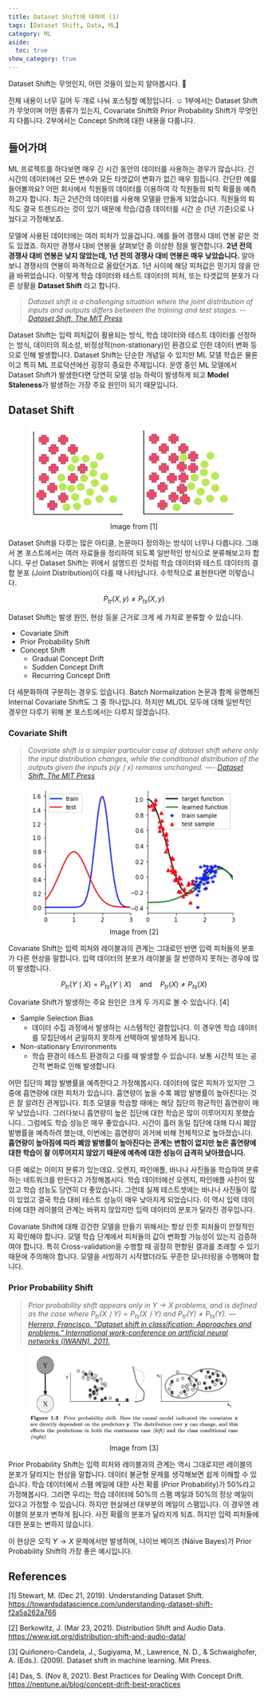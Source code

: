 ```yaml
---
title: Dataset Shift에 대하여 (1)
tags: [Dataset Shift, Data, ML]
category: ML
aside:
  toc: true
show_category: true
---
```


Dataset Shift는 무엇인지, 어떤 것들이 있는지 알아봅시다. 👀

<!--more-->

전체 내용이 너무 길어 두 개로 나눠 포스팅할 예정입니다. ☺️ 
1부에서는 Dataset Shift가 무엇이며 어떤 종류가 있는지, Covariate Shift와 Prior Probability Shift가 무엇인지 다룹니다.
2부에서는 Concept Shift에 대한 내용을 다룹니다.

## 들어가며

ML 프로젝트를 하다보면 매우 긴 시간 동안의 데이터를 사용하는 경우가 많습니다. 긴 시간의 데이터에선 모든 변수와 모든 타겟값이 변화가 없긴 매우 힘듭니다. 간단한 예를 들어볼까요? 어떤 회사에서 직원들의 데이터를 이용하여 각 직원들의 퇴직 확률을 예측하고자 합니다. 최근 2년간의 데이터를 사용해 모델을 만들게 되었습니다. 직원들의 퇴직도 결국 트렌드라는 것이 있기 때문에 학습/검증 데이터를 시간 순 (1년 기준)으로 나눴다고 가정해보죠. 

모델에 사용된 데이터에는 여러 피처가 있을겁니다. 예를 들어 경쟁사 대비 연봉 같은 것도 있겠죠. 하지만 경쟁사 대비 연봉을 살펴보던 중 이상한 점을 발견합니다. **2년 전의 경쟁사 대비 연봉은 낮지 않았는데, 1년 전의 경쟁사 대비 연봉은 매우 낮았습니다.** 알아보니 경쟁사의 연봉이 파격적으로 올랐던거죠. 1년 사이에 해당 피처값은 믿기지 않을 만큼 바뀌었습니다. 이렇게 학습 데이터와 테스트 데이터의 피처, 또는 타겟값의 분포가 다른 상황을 **Dataset Shift** 라고 합니다.

> *Dataset shift is a challenging situation where the joint distribution of inputs and outputs differs between the training and test stages. --  [Dataset Shift, The MIT Press](https://cs.nyu.edu/~roweis/papers/invar-chapter.pdf)*
> 

Dataset Shift는 입력 피처값이 활용되는 방식, 학습 데이터와 테스트 데이터를 선정하는 방식, 데이터의 희소성, 비정상적(non-stationary)인 환경으로 인한 데이터 변화 등으로 인해 발생합니다.  Dataset Shift는 단순한 개념일 수 있지만 ML 모델 학습은 물론이고 특히 ML 프로덕션에선 굉장히 중요한 주제입니다. 운영 중인 ML 모델에서 Dataset Shift가 발생한다면 당연히 모델 성능 하락이 발생하게 되고 **Model Staleness**가 발생하는 가장 주요 원인이 되기 때문입니다.

## Dataset Shift

<figure>
  <img src='/assets/images/2021-11-19-about-dataset-shift-1/dataset_shift.png'>
  <figcaption style="text-align: center;">Image from [1]</figcaption>
</figure>


Dataset Shift을 다루는 많은 아티클, 논문마다 정의하는 방식이 너무나 다릅니다. 그래서 본 포스트에서는 여러 자료들을 정리하여 되도록 일반적인 방식으로 분류해보고자 합니다. 우선 Dataset Shift는 위에서 설명드린 것처럼 학습 데이터와 테스트 데이터의 결합 분포 (Joint Distribution)이 다를 때 나타납니다. 수학적으로 표현한다면 이렇습니다.

$$P_{tr}(X, y) \neq P_{ts} (X, y)$$

Dataset Shift는 발생 원인, 현상 등을 근거로 크게 세 가지로 분류할 수 있습니다.

- Covariate Shift
- Prior Probability Shift
- Concept Shift
    - Gradual Concept Drift
    - Sudden Concept Drift
    - Recurring Concept Drift

더 세분화하여 구분하는 경우도 있습니다. Batch Normalization 논문과 함께 유명해진 Internal Covariate Shift도 그 중 하나입니다. 하지만 ML/DL 모두에 대해 일반적인 경우만 다루기 위해 본 포스트에서는 다루지 않겠습니다.

### Covariate Shift

> *Covariate shift is a simpler particular case of dataset shift where only the input distribution changes, while the conditional distribution of the outputs given the inputs $p(y \mid x)$ remains unchanged. —- [Dataset Shift, The MIT Press](https://cs.nyu.edu/~roweis/papers/invar-chapter.pdf)*
> 

<figure>
  <img src='/assets/images/2021-11-19-about-dataset-shift-1/covariate_shift.png'>
  <figcaption style="text-align: center;">Image from [2]</figcaption>
</figure>

Covariate Shift는 입력 피처와 레이블과의 관계는 그대로인 반면 입력 피처들의 분포가 다른 현상을 말합니다. 입력 데이터의 분포가 레이블을 잘 반영하지 못하는 경우에 많이 발생합니다.

$$P_{tr}(Y \mid X) = P_{ts} (Y \mid X) \quad \text{and} \quad P_{tr}(X) \neq P_{ts}(X)$$

Covariate Shift가 발생하는 주요 원인은 크게 두 가지로 볼 수 있습니다. [4]

- Sample Selection Bias
    - 데이터 수집 과정에서 발생하는 시스템적인 결함입니다. 이 경우엔 학습 데이터를 모집단에서 균일하지 못하게 선택하여 발생하게 됩니다.
- Non-stationary Environments
    - 학습 환경이 테스트 환경하고 다를 때 발생할 수 있습니다. 보통 시간적 또는 공간적 변화로 인해 발생합니다.

어떤 집단의 폐암 발병률을 예측한다고 가정해봅시다. 데이터에 많은 피처가 있지만 그 중에 흡연량에 대한 피처가 있습니다. 흡연량이 높을 수록 폐암 발병률이 높아진다는 것은 잘 알려진 관계입니다. 최초 모델을 학습할 때에는 해당 집단의 평균적인 흡연량이 매우 낮았습니다. 그러다보니 흡연량이 높은 집단에 대한 학습은 많이 이루어지지 못했습니다.. 그럼에도 학습 성능은 매우 좋았습니다. 시간이 흘러 동일 집단에 대해 다시 폐암 발병률을 예측하려 했는데, 이번에는 흡연량이 과거에 비해 전체적으로 높아졌습니다. **흡연량이 높아짐에 따라 폐암 발병률이 높아진다는 관계는 변함이 없지만 높은 흡연량에 대한 학습이 잘 이루어지지 않았기 때문에 예측에 대한 성능이 급격히 낮아졌습니다.**

다른 예로는 이미지 분류가 있는데요. 오렌지, 파인애플, 바나나 사진들을 학습하여 분류하는 네트워크를 만든다고 가정해봅시다. 학습 데이터에선 오렌지, 파인애플 사진이 많았고 학습 성능도 당연히 더 좋았습니다. 그런데 실제 테스트셋에는 바나나 사진들이 많이 있었고 결국 학습 대비 테스트 성능이 매우 낮아지게 되었습니다. 이 역시 입력 데이터에 대한 레이블의 관계는 바뀌지 않았지만 입력 데이터의 분포가 달라진 경우입니다.

Covariate Shift에 대해 강건한 모델을 만들기 위해서는 항상 인풋 피처들이 안정적인지 확인해야 합니다. 모델 학습 단계에서 피처들의 값이 변화할 가능성이 있는지 검증하여야 합니다. 특히 Cross-validation을 수행할 때 굉장히 편향된 결과를 초래할 수 있기 때문에 주의해야 합니다. 모델을 서빙하기 시작했더라도 꾸준한 모니터링을 수행해야 합니다.

### Prior Probability Shift

> *Prior probability shift appears only in $Y \to X$ problems, and is defined as the case where $P_{tr}(X \mid Y) = P_{ts}(X \mid Y)$ and $P_{tr}(Y) \neq P_{ts}(Y)$. —  [Herrera, Francisco. "Dataset shift in classification: Approaches and problems." International work-conference on artificial neural networks (IWANN). 2011.](http://iwann.ugr.es/2011/pdf/InvitedTalk-FHerrera-IWANN11.pdf)*


<figure>
  <img src='/assets/images/2021-11-19-about-dataset-shift-1/prior_probability_shift.png'>
  <figcaption style="text-align: center;">Image from [3]</figcaption>
</figure>

Prior Probability Shift는 입력 피처와 레이블과의 관계는 역시 그대로지만 레이블의 분포가 달라지는 현상을 말합니다. 데이터 불균형 문제를 생각해보면 쉽게 이해할 수 있습니다. 학습 데이터에서 스팸 메일에 대한 사전 확률 (Prior Probability)가 50%라고 가정해봅시다. 그러면 우리는 학습 데이터에 50%의 스팸 메일과 50%의 정상 메일이 있다고 가정할 수 있습니다. 하지만 현실에선 대부분의 메일이 스팸입니다. 이 경우엔 레이블의 분포가 변하게 됩니다. 사전 확률의 분포가 달라지게 되죠. 하지만 입력 피처들에 대한 분포는 변하지 않습니다.

이 현상은 오직 $Y \to X$ 문제에서만 발생하며, 나이브 베이즈 (Näive Bayes)가 Prior Probability Shift의 가장 좋은 예시입니다.

## References

[1] Stewart, M. (Dec 21, 2019). Understanding Dataset Shift. https://towardsdatascience.com/understanding-dataset-shift-f2a5a262a766

[2] Berkowitz, J. (Mar 23, 2021). Distribution Shift and Audio Data. https://www.iqt.org/distribution-shift-and-audio-data/

[3] Quiñonero-Candela, J., Sugiyama, M., Lawrence, N. D., & Schwaighofer, A. (Eds.). (2009). Dataset shift in machine learning. Mit Press.

[4] Das, S. (Nov 8, 2021). Best Practices for Dealing With Concept Drift. https://neptune.ai/blog/concept-drift-best-practices